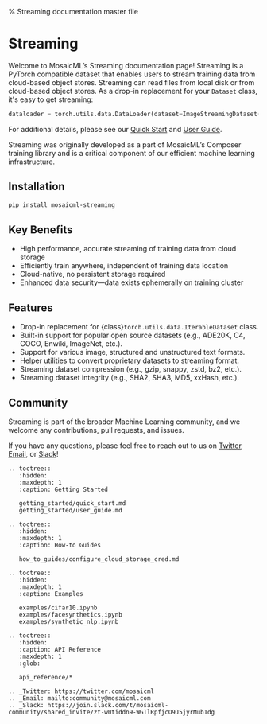 % Streaming documentation master file

# Streaming

Welcome to MosaicML’s Streaming documentation page!  Streaming is a PyTorch compatible dataset that enables users to stream training data from
cloud-based object stores. Streaming can read files from local disk or from cloud-based object stores. As a drop-in replacement for your `Dataset` class, it's easy to get streaming:

<!--pytest.mark.skip-->
```python
dataloader = torch.utils.data.DataLoader(dataset=ImageStreamingDataset(remote='s3://...'))
```

For additional details, please see our [Quick Start](getting_started/quick_start.md) and [User Guide](getting_started/user_guide.md).

Streaming was originally developed as a part of MosaicML’s Composer training library and is a critical component of our efficient machine learning infrastructure.

## Installation

```bash
pip install mosaicml-streaming
```

## Key Benefits

- High performance, accurate streaming of training data from cloud storage
- Efficiently train anywhere, independent of training data location
- Cloud-native, no persistent storage required
- Enhanced data security—data exists ephemerally on training cluster

## Features

- Drop-in replacement for {class}`torch.utils.data.IterableDataset` class.
- Built-in support for popular open source datasets (e.g., ADE20K, C4, COCO, Enwiki, ImageNet, etc.).
- Support for various image, structured and unstructured text formats.
- Helper utilities to convert proprietary datasets to streaming format.
- Streaming dataset compression (e.g., gzip, snappy, zstd, bz2, etc.).
- Streaming dataset integrity (e.g., SHA2, SHA3, MD5, xxHash, etc.).

## Community

Streaming is part of the broader Machine Learning community, and we welcome any contributions, pull requests, and issues.

If you have any questions, please feel free to reach out to us on [Twitter](https://twitter.com/mosaicml), 
[Email](mailto:community%40mosaicml.com), or [Slack](https://join.slack.com/t/mosaicml-community/shared_invite/zt-w0tiddn9-WGTlRpfjcO9J5jyrMub1dg)!

```{eval-rst}
.. toctree::
   :hidden:
   :maxdepth: 1
   :caption: Getting Started

   getting_started/quick_start.md
   getting_started/user_guide.md

.. toctree::
   :hidden:
   :maxdepth: 1
   :caption: How-to Guides

   how_to_guides/configure_cloud_storage_cred.md

.. toctree::
   :hidden:
   :maxdepth: 1
   :caption: Examples

   examples/cifar10.ipynb
   examples/facesynthetics.ipynb
   examples/synthetic_nlp.ipynb

.. toctree::
   :hidden:
   :caption: API Reference
   :maxdepth: 1
   :glob:

   api_reference/*

.. _Twitter: https://twitter.com/mosaicml
.. _Email: mailto:community@mosaicml.com
.. _Slack: https://join.slack.com/t/mosaicml-community/shared_invite/zt-w0tiddn9-WGTlRpfjcO9J5jyrMub1dg
```
